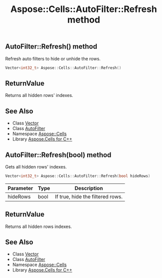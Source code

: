 ﻿---
title: Aspose::Cells::AutoFilter::Refresh method
linktitle: Refresh
second_title: Aspose.Cells for C++ API Reference
description: 'Aspose::Cells::AutoFilter::Refresh method. Refresh auto filters to hide or unhide the rows in C++.'
type: docs
weight: 2300
url: /cpp/aspose.cells/autofilter/refresh/
---
## AutoFilter::Refresh() method


Refresh auto filters to hide or unhide the rows.

```cpp
Vector<int32_t> Aspose::Cells::AutoFilter::Refresh()
```


## ReturnValue

Returns all hidden rows' indexes.

## See Also

* Class [Vector](../../vector/)
* Class [AutoFilter](../)
* Namespace [Aspose::Cells](../../)
* Library [Aspose.Cells for C++](../../../)
## AutoFilter::Refresh(bool) method


Gets all hidden rows' indexes.

```cpp
Vector<int32_t> Aspose::Cells::AutoFilter::Refresh(bool hideRows)
```


| Parameter | Type | Description |
| --- | --- | --- |
| hideRows | bool | If true, hide the filtered rows. |

## ReturnValue

Returns all hidden rows indexes.

## See Also

* Class [Vector](../../vector/)
* Class [AutoFilter](../)
* Namespace [Aspose::Cells](../../)
* Library [Aspose.Cells for C++](../../../)
